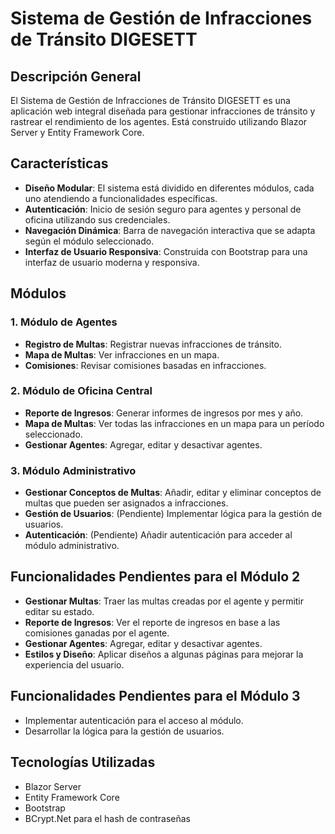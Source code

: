 # Sistema de Gestión de Infracciones de Tránsito DIGESETT

## Descripción General
El Sistema de Gestión de Infracciones de Tránsito DIGESETT es una aplicación web integral diseñada para gestionar infracciones de tránsito y rastrear el rendimiento de los agentes. Está construido utilizando Blazor Server y Entity Framework Core.

## Características
- **Diseño Modular**: El sistema está dividido en diferentes módulos, cada uno atendiendo a funcionalidades específicas.
- **Autenticación**: Inicio de sesión seguro para agentes y personal de oficina utilizando sus credenciales.
- **Navegación Dinámica**: Barra de navegación interactiva que se adapta según el módulo seleccionado.
- **Interfaz de Usuario Responsiva**: Construida con Bootstrap para una interfaz de usuario moderna y responsiva.

## Módulos
### 1. Módulo de Agentes
- **Registro de Multas**: Registrar nuevas infracciones de tránsito.
- **Mapa de Multas**: Ver infracciones en un mapa.
- **Comisiones**: Revisar comisiones basadas en infracciones.

### 2. Módulo de Oficina Central
- **Reporte de Ingresos**: Generar informes de ingresos por mes y año.
- **Mapa de Multas**: Ver todas las infracciones en un mapa para un período seleccionado.
- **Gestionar Agentes**: Agregar, editar y desactivar agentes.

### 3. Módulo Administrativo
- **Gestionar Conceptos de Multas**: Añadir, editar y eliminar conceptos de multas que pueden ser asignados a infracciones.
- **Gestión de Usuarios**: (Pendiente) Implementar lógica para la gestión de usuarios.
- **Autenticación**: (Pendiente) Añadir autenticación para acceder al módulo administrativo.

## Funcionalidades Pendientes para el Módulo 2
- **Gestionar Multas**: Traer las multas creadas por el agente y permitir editar su estado.
- **Reporte de Ingresos**: Ver el reporte de ingresos en base a las comisiones ganadas por el agente.
- **Gestionar Agentes**: Agregar, editar y desactivar agentes.
- **Estilos y Diseño**: Aplicar diseños a algunas páginas para mejorar la experiencia del usuario.

## Funcionalidades Pendientes para el Módulo 3
- Implementar autenticación para el acceso al módulo.
- Desarrollar la lógica para la gestión de usuarios.

## Tecnologías Utilizadas
- Blazor Server
- Entity Framework Core
- Bootstrap
- BCrypt.Net para el hash de contraseñas

